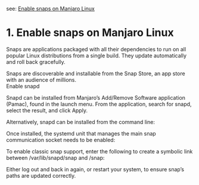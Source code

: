 see:  [Enable snaps on Manjaro Linux]( https://snapcraft.io/install/indicator-sensors/manjaro)

# 1. Enable snaps on Manjaro Linux

Snaps are applications packaged with all their dependencies to run on all popular Linux distributions from a single build. They update automatically and roll back gracefully.  

Snaps are discoverable and installable from the Snap Store, an app store with an audience of millions.  
Enable snapd

Snapd can be installed from Manjaro’s Add/Remove Software application (Pamac), found in the launch menu. From the application, search for snapd, select the result, and click Apply.  

Alternatively, snapd can be installed from the command line:  

Once installed, the systemd unit that manages the main snap communication socket needs to be enabled:  

To enable classic snap support, enter the following to create a symbolic link between /var/lib/snapd/snap and /snap:  

Either log out and back in again, or restart your system, to ensure snap’s paths are updated correctly.  

